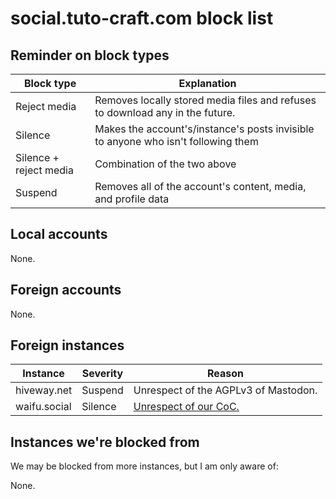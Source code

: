 # social.tuto-craft.com block list

## Reminder on  block types

Block type | Explanation
-- | --
Reject media | Removes locally stored media files and refuses to download any in the future.
Silence | Makes the account's/instance's posts invisible to anyone who isn't following them
Silence + reject media | Combination of the two above
Suspend | Removes all of the account's content, media, and profile data
## Local accounts

None.


## Foreign accounts

None.

## Foreign instances

Instance | Severity | Reason
-- | -- | --
hiveway.net | Suspend | Unrespect of the AGPLv3 of Mastodon.
waifu.social | Silence | [Unrespect of our CoC.](https://gthub.com/skid9000/social.tuto-craft.com_blocklist/blob/master/list/Silence/waifu.social.md)


## Instances we're blocked from

We may be blocked from more instances, but I am only aware of:

None.